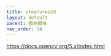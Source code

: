 ```yaml
---
title: xfeatures2d
layout: default
parent: 额外模块
nav_order: 54
---
```


https://docs.opencv.org/5.x/index.html